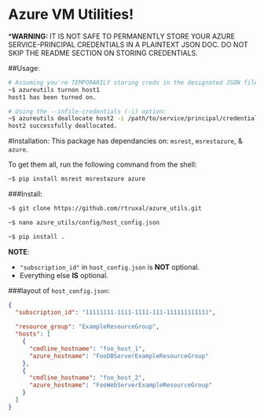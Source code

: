 Azure VM Utilities!
===================

***WARNING:** IT IS NOT SAFE TO PERMANENTLY STORE YOUR AZURE SERVICE-PRINCIPAL CREDENTIALS IN A PLAINTEXT JSON DOC. DO NOT SKIP THE README SECTION ON STORING CREDENTIALS.

##Usage:

```sh
# Assuming you're TEMPORARILY storing creds in the designated JSON file.
~$ azureutils turnon host1
host1 has been turned on.

# Using the --infile-credentials (-i) option:
~$ azureutils deallocate host2 -i /path/to/service/principal/credentials.txt
host2 successfully deallocated.

```

#Installation:
This package has dependancies on: `msrest`, `msrestazure`, & `azure`.  

To get them all, run the following command from the shell:
```sh
~$ pip install msrest msrestazure azure
```
###Install:
```sh
~$ git clone https://github.com/rtruxal/azure_utils.git

~$ nano azure_utils/config/host_config.json

~$ pip install .
```





**NOTE**: 
 - `"subscription_id"` in `host_config.json` is **NOT** optional. 
 - Everything else **IS** optional.


###layout of `host_config.json`:
```json
{
  "subscription_id": "11111111-1111-1111-111-111111111111",
  
  "resource_group": "ExampleResourceGroup",
  "hosts": [
    {
      "cmdline_hostname": "foo_host_1",
      "azure_hostname": "FooDBServerExampleResourceGroup"
    },
    {
      "cmdline_hostname": "foo_host_2",
      "azure_hostname": "FooWebServerExampleResourceGroup"
    }
  ]
}

```

